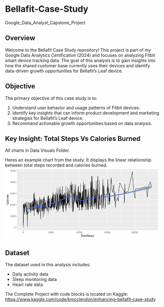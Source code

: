 # Bellafit-Case-Study
Google_Data_Analyst_Capstone_Project
## Overview

Welcome to the Bellafit Case Study repository! This project is part of my Google Data Analytics Certification (2024) and focuses on analyzing Fitbit smart device tracking data. The goal of this analysis is to gain insights into how the shared customer base currently uses their devices and identify data-driven growth opportunities for Bellafit’s Leaf device.

## Objective

The primary objective of this case study is to:
1. Understand user behavior and usage patterns of Fitbit devices.
2. Identify key insights that can inform product development and marketing strategies for Bellafit’s Leaf device.
3. Recommend actionable growth opportunities based on data analysis.

## Key Insight: Total Steps Vs Calories Burned
All charts in Data Visuals Folder.

Heres an example chart from the study.  It displays the linear relationship between total steps recorded and calories burned.
![Uploading TStepsVCalories.png…](https://github.com/KellDatatics/Bellafit-Case-Study/blob/main/Data%20Visuals/BELLAFIT%20CHARTS/TStepsVCalories.png)


## Dataset

The dataset used in this analysis includes:
- Daily activity data
- Sleep monitoring data
- Heart rate data

The Complete Project with code blocks is located on Kaggle: https://www.kaggle.com/code/kmcclendon/enhancing-bellafit-case-study
